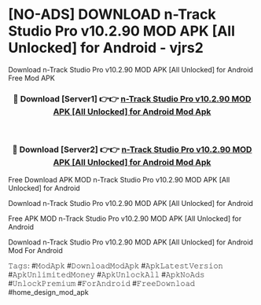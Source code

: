 # [NO-ADS] DOWNLOAD n-Track Studio Pro v10.2.90 MOD APK [All Unlocked] for Android - vjrs2
Download n-Track Studio Pro v10.2.90 MOD APK [All Unlocked] for Android Free Mod APK

<div align="center">
<h3>🔴 Download [Server1] 👉👉 <a href="https://apk-comot.site?title=n-Track_Studio_Pro_v10.2.90_MOD_APK_[All_Unlocked]_for_Android">n-Track Studio Pro v10.2.90 MOD APK [All Unlocked] for Android Mod Apk</a></h3><br>

<h3>🔴 Download [Server2] 👉👉 <a href="https://apk-comot.site?title=n-Track_Studio_Pro_v10.2.90_MOD_APK_[All_Unlocked]_for_Android">n-Track Studio Pro v10.2.90 MOD APK [All Unlocked] for Android Mod Apk</a></h3>
</div>


Free Download APK MOD n-Track Studio Pro v10.2.90 MOD APK [All Unlocked] for Android

Download n-Track Studio Pro v10.2.90 MOD APK [All Unlocked] for Android 

Free APK MOD n-Track Studio Pro v10.2.90 MOD APK [All Unlocked] for Android 

Download n-Track Studio Pro v10.2.90 MOD APK [All Unlocked] for Android Mod For Android

𝚃𝚊𝚐𝚜: #𝙼𝚘𝚍𝙰𝚙𝚔 #𝙳𝚘𝚠𝚗𝚕𝚘𝚊𝚍𝙼𝚘𝚍𝙰𝚙𝚔 #𝙰𝚙𝚔𝙻𝚊𝚝𝚎𝚜𝚝𝚅𝚎𝚛𝚜𝚒𝚘𝚗 #𝙰𝚙𝚔𝚄𝚗𝚕𝚒𝚖𝚒𝚝𝚎𝚍𝙼𝚘𝚗𝚎𝚢 #𝙰𝚙𝚔𝚄𝚗𝚕𝚘𝚌𝚔𝙰𝚕𝚕 #𝙰𝚙𝚔𝙽𝚘𝙰𝚍𝚜 #𝚄𝚗𝚕𝚘𝚌𝚔𝙿𝚛𝚎𝚖𝚒𝚞𝚖 #𝙵𝚘𝚛𝙰𝚗𝚍𝚛𝚘𝚒𝚍 #𝙵𝚛𝚎𝚎𝙳𝚘𝚠𝚗𝚕𝚘𝚊𝚍 #home_design_mod_apk